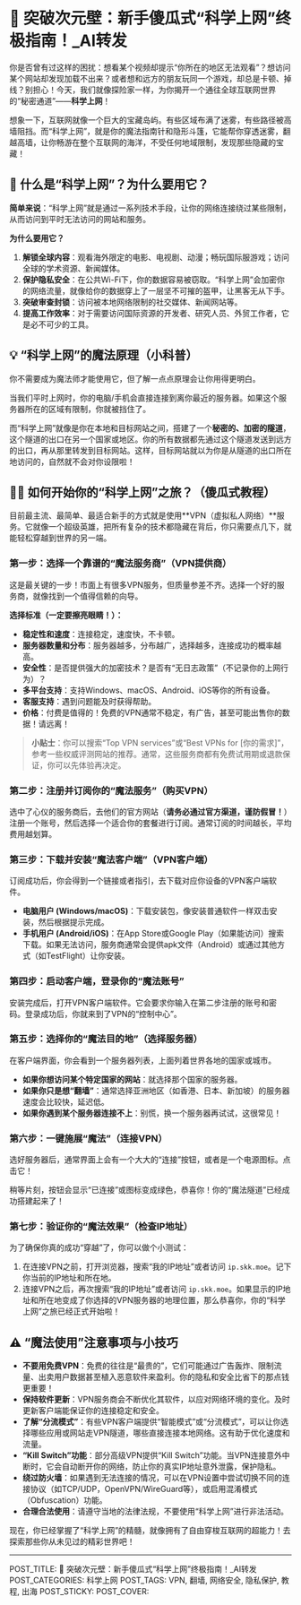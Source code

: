 # 🚀 突破次元壁：新手傻瓜式“科学上网”终极指南！_AI转发

你是否曾有过这样的困扰：想看某个视频却提示“你所在的地区无法观看”？想访问某个网站却发现加载不出来？或者想和远方的朋友玩同一个游戏，却总是卡顿、掉线？别担心！今天，我们就像探险家一样，为你揭开一个通往全球互联网世界的“秘密通道”——**科学上网**！

想象一下，互联网就像一个巨大的宝藏岛屿。有些区域布满了迷雾，有些路径被高墙阻挡。而“科学上网”，就是你的魔法指南针和隐形斗篷，它能帮你穿透迷雾，翻越高墙，让你畅游在整个互联网的海洋，不受任何地域限制，发现那些隐藏的宝藏！

## 🌟 什么是“科学上网”？为什么要用它？

**简单来说**：“科学上网”就是通过一系列技术手段，让你的网络连接绕过某些限制，从而访问到平时无法访问的网站和服务。

**为什么要用它？**
1.  **解锁全球内容**：观看海外限定的电影、电视剧、动漫；畅玩国际服游戏；访问全球的学术资源、新闻媒体。
2.  **保护隐私安全**：在公共Wi-Fi下，你的数据容易被窃取。“科学上网”会加密你的网络流量，就像给你的数据穿上了一层坚不可摧的盔甲，让黑客无从下手。
3.  **突破审查封锁**：访问被本地网络限制的社交媒体、新闻网站等。
4.  **提高工作效率**：对于需要访问国际资源的开发者、研究人员、外贸工作者，它是必不可少的工具。

## 💡 “科学上网”的魔法原理（小科普）

你不需要成为魔法师才能使用它，但了解一点点原理会让你用得更明白。

当我们平时上网时，你的电脑/手机会直接连接到离你最近的服务器。如果这个服务器所在的区域有限制，你就被挡住了。

而“科学上网”就像是你在本地和目标网站之间，搭建了一个**秘密的、加密的隧道**，这个隧道的出口在另一个国家或地区。你的所有数据都先通过这个隧道发送到远方的出口，再从那里转发到目标网站。这样，目标网站就以为你是从隧道的出口所在地访问的，自然就不会对你设限啦！

## 🧙‍♀️ 如何开始你的“科学上网”之旅？（傻瓜式教程）

目前最主流、最简单、最适合新手的方式就是使用**VPN（虚拟私人网络）**服务。它就像一个超级英雄，把所有复杂的技术都隐藏在背后，你只需要点几下，就能轻松穿越到世界的另一端。

### 第一步：选择一个靠谱的“魔法服务商”（VPN提供商）

这是最关键的一步！市面上有很多VPN服务，但质量参差不齐。选择一个好的服务商，就像找到一个值得信赖的向导。

**选择标准（一定要擦亮眼睛！）：**
*   **稳定性和速度**：连接稳定，速度快，不卡顿。
*   **服务器数量和分布**：服务器越多，分布越广，选择越多，连接成功的概率越高。
*   **安全性**：是否提供强大的加密技术？是否有“无日志政策”（不记录你的上网行为）？
*   **多平台支持**：支持Windows、macOS、Android、iOS等你的所有设备。
*   **客服支持**：遇到问题能及时获得帮助。
*   **价格**：付费是值得的！免费的VPN通常不稳定，有广告，甚至可能出售你的数据！请远离！

> **小贴士**：你可以搜索“Top VPN services”或“Best VPNs for [你的需求]”，参考一些权威评测网站的推荐。通常，这些服务商都有免费试用期或退款保证，你可以先体验再决定。

### 第二步：注册并订阅你的“魔法服务”（购买VPN）

选中了心仪的服务商后，去他们的官方网站（**请务必通过官方渠道，谨防假冒！**）注册一个账号，然后选择一个适合你的套餐进行订阅。通常订阅的时间越长，平均费用越划算。

### 第三步：下载并安装“魔法客户端”（VPN客户端）

订阅成功后，你会得到一个链接或者指引，去下载对应你设备的VPN客户端软件。
*   **电脑用户 (Windows/macOS)**：下载安装包，像安装普通软件一样双击安装，然后根据提示完成。
*   **手机用户 (Android/iOS)**：在App Store或Google Play（如果能访问）搜索下载。如果无法访问，服务商通常会提供apk文件（Android）或通过其他方式（如TestFlight）让你安装。

### 第四步：启动客户端，登录你的“魔法账号”

安装完成后，打开VPN客户端软件。它会要求你输入在第二步注册的账号和密码。登录成功后，你就来到了VPN的“控制中心”。

### 第五步：选择你的“魔法目的地”（选择服务器）

在客户端界面，你会看到一个服务器列表，上面列着世界各地的国家或城市。
*   **如果你想访问某个特定国家的网站**：就选择那个国家的服务器。
*   **如果你只是想“翻墙”**：通常选择亚洲地区（如香港、日本、新加坡）的服务器速度会比较快，延迟低。
*   **如果你遇到某个服务器连接不上**：别慌，换一个服务器再试试，这很常见！

### 第六步：一键施展“魔法”（连接VPN）

选好服务器后，通常界面上会有一个大大的“连接”按钮，或者是一个电源图标。点击它！

稍等片刻，按钮会显示“已连接”或图标变成绿色，恭喜你！你的“魔法隧道”已经成功搭建起来了！

### 第七步：验证你的“魔法效果”（检查IP地址）

为了确保你真的成功“穿越”了，你可以做个小测试：
1.  在连接VPN之前，打开浏览器，搜索“我的IP地址”或者访问 `ip.skk.moe`。记下你当前的IP地址和所在地。
2.  连接VPN之后，再次搜索“我的IP地址”或者访问 `ip.skk.moe`。如果显示的IP地址和所在地变成了你选择的VPN服务器的地理位置，那么恭喜你，你的“科学上网”之旅已经正式开始啦！

## ⚠️ “魔法使用”注意事项与小技巧

*   **不要用免费VPN**：免费的往往是“最贵的”，它们可能通过广告轰炸、限制流量、出卖用户数据甚至植入恶意软件来盈利。你的隐私和安全比省下的那点钱更重要！
*   **保持软件更新**：VPN服务商会不断优化其软件，以应对网络环境的变化。及时更新客户端能保证你的连接稳定和安全。
*   **了解“分流模式”**：有些VPN客户端提供“智能模式”或“分流模式”，可以让你选择哪些应用或网站走VPN隧道，哪些直接连接本地网络。这有助于优化速度和流量。
*   **“Kill Switch”功能**：部分高级VPN提供“Kill Switch”功能。当VPN连接意外中断时，它会自动断开你的网络，防止你的真实IP地址意外泄露，保护隐私。
*   **绕过防火墙**：如果遇到无法连接的情况，可以在VPN设置中尝试切换不同的连接协议（如TCP/UDP，OpenVPN/WireGuard等），或启用混淆模式（Obfuscation）功能。
*   **合理合法使用**：请遵守当地的法律法规，不要使用“科学上网”进行非法活动。

现在，你已经掌握了“科学上网”的精髓，就像拥有了自由穿梭互联网的超能力！去探索那些你从未见过的精彩世界吧！

---
POST_TITLE: 🚀 突破次元壁：新手傻瓜式“科学上网”终极指南！_AI转发
POST_CATEGORIES: 科学上网
POST_TAGS: VPN, 翻墙, 网络安全, 隐私保护, 教程, 出海
POST_STICKY: 
POST_COVER:
